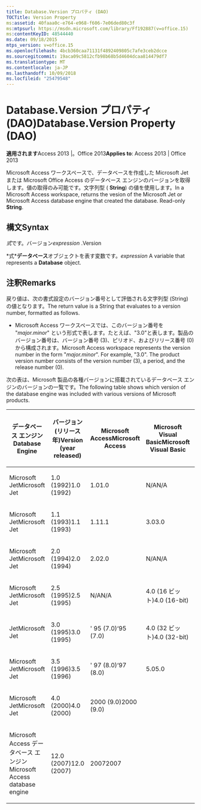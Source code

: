 ```yaml
---
title: Database.Version プロパティ (DAO)
TOCTitle: Version Property
ms:assetid: 40faaa0c-e764-e968-f606-7e06ded80c3f
ms:mtpsurl: https://msdn.microsoft.com/library/Ff192887(v=office.15)
ms:contentKeyID: 48544440
ms.date: 09/18/2015
mtps_version: v=office.15
ms.openlocfilehash: 4bcb360caa71131f4892409805c7afe3ceb2dcce
ms.sourcegitcommit: 19aca09c5812cfb98b68b5d4604dcaa814479df7
ms.translationtype: MT
ms.contentlocale: ja-JP
ms.lasthandoff: 10/09/2018
ms.locfileid: "25479548"
---
```

# <a name="databaseversion-property-dao"></a><span data-ttu-id="ae922-102">Database.Version プロパティ (DAO)</span><span class="sxs-lookup"><span data-stu-id="ae922-102">Database.Version Property (DAO)</span></span>


<span data-ttu-id="ae922-103">**適用されます**Access 2013 |。Office 2013</span><span class="sxs-lookup"><span data-stu-id="ae922-103">**Applies to**: Access 2013 | Office 2013</span></span>

<span data-ttu-id="ae922-p101">Microsoft Access ワークスペースで、データベースを作成した Microsoft Jet または Microsoft Office Access のデータベース エンジンのバージョンを取得します。値の取得のみ可能です。文字列型 ( **String**) の値を使用します。</span><span class="sxs-lookup"><span data-stu-id="ae922-p101">In a Microsoft Access workspace, returns the vesion of the Microsoft Jet or Microsoft Access database engine that created the database. Read-only **String**.</span></span>

## <a name="syntax"></a><span data-ttu-id="ae922-106">構文</span><span class="sxs-lookup"><span data-stu-id="ae922-106">Syntax</span></span>

<span data-ttu-id="ae922-107">*式*です。バージョン</span><span class="sxs-lookup"><span data-stu-id="ae922-107">*expression* .Version</span></span>

<span data-ttu-id="ae922-108">\*式\***データベース**オブジェクトを表す変数です。</span><span class="sxs-lookup"><span data-stu-id="ae922-108">*expression* A variable that represents a **Database** object.</span></span>

## <a name="remarks"></a><span data-ttu-id="ae922-109">注釈</span><span class="sxs-lookup"><span data-stu-id="ae922-109">Remarks</span></span>

<span data-ttu-id="ae922-110">戻り値は、次の書式設定のバージョン番号として評価される文字列型 (String) の値となります。</span><span class="sxs-lookup"><span data-stu-id="ae922-110">The return value is a String that evaluates to a version number, formatted as follows.</span></span>

  - <span data-ttu-id="ae922-p102">Microsoft Access ワークスペースでは、このバージョン番号を "*major.minor*" という形式で表します。たとえば、"3.0"と表します。製品のバージョン番号は、バージョン番号 (3)、ピリオド、およびリリース番号 (0) から構成されます。</span><span class="sxs-lookup"><span data-stu-id="ae922-p102">Microsoft Access workspace represents the version number in the form "*major.minor*". For example, "3.0". The product version number consists of the version number (3), a period, and the release number (0).</span></span>

<span data-ttu-id="ae922-114">次の表は、Microsoft 製品の各種バージョンに搭載されているデータベース エンジンのバージョンの一覧です。</span><span class="sxs-lookup"><span data-stu-id="ae922-114">The following table shows which version of the database engine was included with various versions of Microsoft products.</span></span>

<table style="width:100%;">
<colgroup>
<col style="width: 16%" />
<col style="width: 16%" />
<col style="width: 16%" />
<col style="width: 16%" />
<col style="width: 16%" />
<col style="width: 16%" />
</colgroup>
<thead>
<tr class="header">
<th><p><span data-ttu-id="ae922-115">データベース エンジン</span><span class="sxs-lookup"><span data-stu-id="ae922-115">Database Engine</span></span></p></th>
<th><p><span data-ttu-id="ae922-116">バージョン (リリース年)</span><span class="sxs-lookup"><span data-stu-id="ae922-116">Version (year released)</span></span></p></th>
<th><p><span data-ttu-id="ae922-117">Microsoft Access</span><span class="sxs-lookup"><span data-stu-id="ae922-117">Microsoft Access</span></span></p></th>
<th><p><span data-ttu-id="ae922-118">Microsoft Visual Basic</span><span class="sxs-lookup"><span data-stu-id="ae922-118">Microsoft Visual Basic</span></span></p></th>
<th><p><span data-ttu-id="ae922-119">Excel</span><span class="sxs-lookup"><span data-stu-id="ae922-119">Microsoft Excel</span></span></p></th>
<th><p><span data-ttu-id="ae922-120">Microsoft Visual C++</span><span class="sxs-lookup"><span data-stu-id="ae922-120">Microsoft Visual C++</span></span></p></th>
</tr>
</thead>
<tbody>
<tr class="odd">
<td><p><span data-ttu-id="ae922-121">Microsoft Jet</span><span class="sxs-lookup"><span data-stu-id="ae922-121">Microsoft Jet</span></span></p></td>
<td><p><span data-ttu-id="ae922-122">1.0 (1992)</span><span class="sxs-lookup"><span data-stu-id="ae922-122">1.0 (1992)</span></span></p></td>
<td><p><span data-ttu-id="ae922-123">1.0</span><span class="sxs-lookup"><span data-stu-id="ae922-123">1.0</span></span></p></td>
<td><p><span data-ttu-id="ae922-124">N/A</span><span class="sxs-lookup"><span data-stu-id="ae922-124">N/A</span></span></p></td>
<td><p><span data-ttu-id="ae922-125">N/A</span><span class="sxs-lookup"><span data-stu-id="ae922-125">N/A</span></span></p></td>
<td><p><span data-ttu-id="ae922-126">N/A</span><span class="sxs-lookup"><span data-stu-id="ae922-126">N/A</span></span></p></td>
</tr>
<tr class="even">
<td><p><span data-ttu-id="ae922-127">Microsoft Jet</span><span class="sxs-lookup"><span data-stu-id="ae922-127">Microsoft Jet</span></span></p></td>
<td><p><span data-ttu-id="ae922-128">1.1 (1993)</span><span class="sxs-lookup"><span data-stu-id="ae922-128">1.1 (1993)</span></span></p></td>
<td><p><span data-ttu-id="ae922-129">1.1</span><span class="sxs-lookup"><span data-stu-id="ae922-129">1.1</span></span></p></td>
<td><p><span data-ttu-id="ae922-130">3.0</span><span class="sxs-lookup"><span data-stu-id="ae922-130">3.0</span></span></p></td>
<td><p><span data-ttu-id="ae922-131">N/A</span><span class="sxs-lookup"><span data-stu-id="ae922-131">N/A</span></span></p></td>
<td><p><span data-ttu-id="ae922-132">N/A</span><span class="sxs-lookup"><span data-stu-id="ae922-132">N/A</span></span></p></td>
</tr>
<tr class="odd">
<td><p><span data-ttu-id="ae922-133">Microsoft Jet</span><span class="sxs-lookup"><span data-stu-id="ae922-133">Microsoft Jet</span></span></p></td>
<td><p><span data-ttu-id="ae922-134">2.0 (1994)</span><span class="sxs-lookup"><span data-stu-id="ae922-134">2.0 (1994)</span></span></p></td>
<td><p><span data-ttu-id="ae922-135">2.0</span><span class="sxs-lookup"><span data-stu-id="ae922-135">2.0</span></span></p></td>
<td><p><span data-ttu-id="ae922-136">N/A</span><span class="sxs-lookup"><span data-stu-id="ae922-136">N/A</span></span></p></td>
<td><p><span data-ttu-id="ae922-137">N/A</span><span class="sxs-lookup"><span data-stu-id="ae922-137">N/A</span></span></p></td>
<td><p><span data-ttu-id="ae922-138">N/A</span><span class="sxs-lookup"><span data-stu-id="ae922-138">N/A</span></span></p></td>
</tr>
<tr class="even">
<td><p><span data-ttu-id="ae922-139">Microsoft Jet</span><span class="sxs-lookup"><span data-stu-id="ae922-139">Microsoft Jet</span></span></p></td>
<td><p><span data-ttu-id="ae922-140">2.5 (1995)</span><span class="sxs-lookup"><span data-stu-id="ae922-140">2.5 (1995)</span></span></p></td>
<td><p><span data-ttu-id="ae922-141">N/A</span><span class="sxs-lookup"><span data-stu-id="ae922-141">N/A</span></span></p></td>
<td><p><span data-ttu-id="ae922-142">4.0 (16 ビット)</span><span class="sxs-lookup"><span data-stu-id="ae922-142">4.0 (16-bit)</span></span></p></td>
<td><p><span data-ttu-id="ae922-143">N/A</span><span class="sxs-lookup"><span data-stu-id="ae922-143">N/A</span></span></p></td>
<td><p><span data-ttu-id="ae922-144">N/A</span><span class="sxs-lookup"><span data-stu-id="ae922-144">N/A</span></span></p></td>
</tr>
<tr class="odd">
<td><p><span data-ttu-id="ae922-145">Jet</span><span class="sxs-lookup"><span data-stu-id="ae922-145">Microsoft Jet</span></span></p></td>
<td><p><span data-ttu-id="ae922-146">3.0 (1995)</span><span class="sxs-lookup"><span data-stu-id="ae922-146">3.0 (1995)</span></span></p></td>
<td><p><span data-ttu-id="ae922-147">' 95 (7.0)</span><span class="sxs-lookup"><span data-stu-id="ae922-147">‘95 (7.0)</span></span></p></td>
<td><p><span data-ttu-id="ae922-148">4.0 (32 ビット)</span><span class="sxs-lookup"><span data-stu-id="ae922-148">4.0 (32-bit)</span></span></p></td>
<td><p><span data-ttu-id="ae922-149">' 95 (7.0)</span><span class="sxs-lookup"><span data-stu-id="ae922-149">‘95 (7.0)</span></span></p></td>
<td><p><span data-ttu-id="ae922-150">4.x</span><span class="sxs-lookup"><span data-stu-id="ae922-150">4.x</span></span></p></td>
</tr>
<tr class="even">
<td><p><span data-ttu-id="ae922-151">Microsoft Jet</span><span class="sxs-lookup"><span data-stu-id="ae922-151">Microsoft Jet</span></span></p></td>
<td><p><span data-ttu-id="ae922-152">3.5 (1996)</span><span class="sxs-lookup"><span data-stu-id="ae922-152">3.5 (1996)</span></span></p></td>
<td><p><span data-ttu-id="ae922-153">' 97 (8.0)</span><span class="sxs-lookup"><span data-stu-id="ae922-153">‘97 (8.0)</span></span></p></td>
<td><p><span data-ttu-id="ae922-154">5.0</span><span class="sxs-lookup"><span data-stu-id="ae922-154">5.0</span></span></p></td>
<td><p><span data-ttu-id="ae922-155">' 97 (8.0)</span><span class="sxs-lookup"><span data-stu-id="ae922-155">‘97 (8.0)</span></span></p></td>
<td><p><span data-ttu-id="ae922-156">5.0</span><span class="sxs-lookup"><span data-stu-id="ae922-156">5.0</span></span></p></td>
</tr>
<tr class="odd">
<td><p><span data-ttu-id="ae922-157">Microsoft Jet</span><span class="sxs-lookup"><span data-stu-id="ae922-157">Microsoft Jet</span></span></p></td>
<td><p><span data-ttu-id="ae922-158">4.0 (2000)</span><span class="sxs-lookup"><span data-stu-id="ae922-158">4.0 (2000)</span></span></p></td>
<td><p><span data-ttu-id="ae922-159">2000 (9.0)</span><span class="sxs-lookup"><span data-stu-id="ae922-159">2000 (9.0)</span></span></p></td>
<td><p></p></td>
<td><p><span data-ttu-id="ae922-160">2000 (9.0)</span><span class="sxs-lookup"><span data-stu-id="ae922-160">2000 (9.0)</span></span></p></td>
<td><p></p></td>
</tr>
<tr class="even">
<td><p><span data-ttu-id="ae922-161">Microsoft Access データベース エンジン</span><span class="sxs-lookup"><span data-stu-id="ae922-161">Microsoft Access database engine</span></span></p></td>
<td><p><span data-ttu-id="ae922-162">12.0 (2007)</span><span class="sxs-lookup"><span data-stu-id="ae922-162">12.0 (2007)</span></span></p></td>
<td><p><span data-ttu-id="ae922-163">2007</span><span class="sxs-lookup"><span data-stu-id="ae922-163">2007</span></span></p></td>
<td><p></p></td>
<td><p></p></td>
<td><p></p></td>
</tr>
</tbody>
</table>

